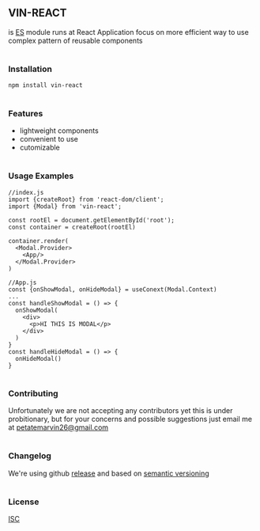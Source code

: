 ## VIN-REACT

is [ES][nodejs] module runs at React Application focus on more efficient way to use complex pattern of reusable components

#

### Installation

```shell
npm install vin-react
```

#

### Features

- lightweight components
- convenient to use
- cutomizable

#

### Usage Examples

```JSX
//index.js
import {createRoot} from 'react-dom/client';
import {Modal} from 'vin-react';

const rootEl = document.getElementById('root');
const container = createRoot(rootEl)

container.render(
  <Modal.Provider>
    <App/>
  </Modal.Provider>
)

//App.js
const {onShowModal, onHideModal} = useConext(Modal.Context)
...
const handleShowModal = () => {
  onShowModal(
    <div>
      <p>HI THIS IS MODAL</p>
    </div>
  )
}
const handleHideModal = () => {
  onHideModal()
}
```

#

### Contributing

Unfortunately we are not accepting any contributors yet this is under probitionary, but for your concerns and possible suggestions just email me at petatemarvin26@gmail.com

#

### Changelog

We're using github [release][github-release] and based on [semantic versioning][semantic-version]

#

### License

[ISC][license]

[ws]: https://www.npmjs.com/package/ws
[nodejs]: https://nodejs.org/en
[github-release]: https://github.com/petatemarvin26/vin-socket.server/releases
[license]: ./LICENSE
[semantic-version]: https://semver.org/
[peer-lib]: https://www.npmjs.com/package/vin-socket.client
